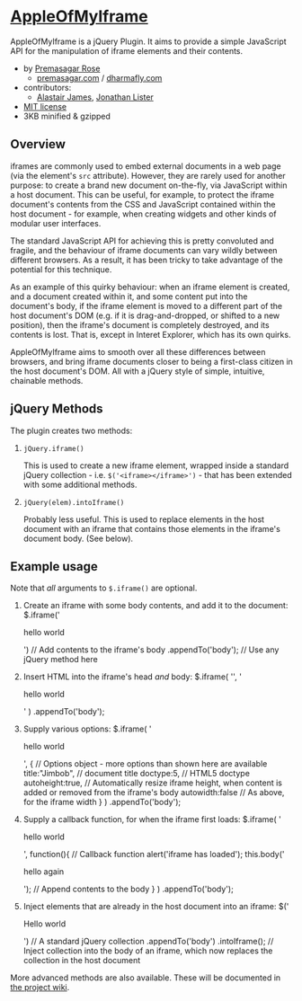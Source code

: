 [AppleOfMyIframe](http://github.com/premasagar/appleofmyiframe)
================
AppleOfMyIframe is a jQuery Plugin. It aims to provide a simple JavaScript API for the manipulation of iframe elements and their contents.

* by [Premasagar Rose](http://github.com/premasagar)
    * [premasagar.com](http://premasagar.com) / [dharmafly.com](http://dharmafly.com)
* contributors:
    * [Alastair James](http://github.com/onewheelgood), [Jonathan Lister](http://github.com/jayfresh)
* [MIT license](http://opensource.org/licenses/mit-license.php)
* 3KB minified & gzipped


Overview
--------
iframes are commonly used to embed external documents in a web page (via the element's `src` attribute). However, they are rarely used for another purpose: to create a brand new document on-the-fly, via JavaScript within a host document. This can be useful, for example, to protect the iframe document's contents from the CSS and JavaScript contained within the host document - for example, when creating widgets and other kinds of modular user interfaces.

The standard JavaScript API for achieving this is pretty convoluted and fragile, and the behaviour of iframe documents can vary wildly between different browsers. As a result, it has been tricky to take advantage of the potential for this technique.

As an example of this quirky behaviour: when an iframe element is created, and a document created within it, and some content put into the document's body, if the iframe element is moved to a different part of the host document's DOM (e.g. if it is drag-and-dropped, or shifted to a new position), then the iframe's document is completely destroyed, and its contents is lost. That is, except in Interet Explorer, which has its own quirks.

AppleOfMyIframe aims to smooth over all these differences between browsers, and bring iframe documents closer to being a first-class citizen in the host document's DOM. All with a jQuery style of simple, intuitive, chainable methods.


jQuery Methods
--------------
The plugin creates two methods:

1. `jQuery.iframe()`

    This is used to create a new iframe element, wrapped inside a standard jQuery collection - i.e. `$('<iframe></iframe>')` - that has been extended with some additional methods.

2. `jQuery(elem).intoIframe()`

    Probably less useful. This is used to replace elements in the host document with an iframe that contains those elements in the iframe's document body. (See below).


Example usage
-------------

Note that *all* arguments to `$.iframe()` are optional.

1. Create an iframe with some body contents, and add it to the document:
        $.iframe('<p>hello world</p>') // Add contents to the iframe's body
            .appendTo('body'); // Use any jQuery method here

2. Insert HTML into the iframe's head *and* body:
        $.iframe(
            '<style>background-color:green;</style>',
            '<p>hello world</p>'
        )
            .appendTo('body');


3. Supply various options:
        $.iframe(
            '<p>hello world</p>',
            { // Options object - more options than shown here are available
                title:"Jimbob", // document title
                doctype:5, // HTML5 doctype
                autoheight:true, // Automatically resize iframe height, when content is added or removed from the iframe's body
                autowidth:false // As above, for the iframe width
            }
        )
            .appendTo('body');


4. Supply a callback function, for when the iframe first loads:
        $.iframe(
            '<p>hello world</p>',
            function(){ // Callback function
                alert('iframe has loaded');
                this.body('<p>hello again</p>'); // Append contents to the body
            }
        )
            .appendTo('body');

5. Inject elements that are already in the host document into an iframe:
        $('<p>Hello world</p>') // A standard jQuery collection
            .appendTo('body')
            .intoIframe(); // Inject collection into the body of an iframe, which now replaces the collection in the host document


More advanced methods are also available. These will be documented in [the project wiki](http://wiki.github.com/premasagar/appleofmyiframe/).
